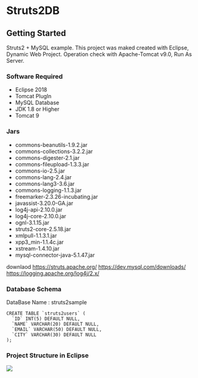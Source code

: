 # Struts2DB
## Getting Started
Struts2 + MySQL example. This project was maked created with Eclipse, Dynamic Web Project.
Operation check with Apache-Tomcat v9.0, Run As Server.

### Software Required
- Eclipse 2018
- Tomcat PlugIn
- MySQL Database
- JDK 1.8 or Higher
- Tomcat 9

### Jars
- commons-beanutils-1.9.2.jar
- commons-collections-3.2.2.jar
- commons-digester-2.1.jar
- commons-fileupload-1.3.3.jar
- commons-io-2.5.jar
- commons-lang-2.4.jar
- commons-lang3-3.6.jar
- commons-logging-1.1.3.jar
- freemarker-2.3.26-incubating.jar
- javassist-3.20.0-GA.jar
- log4j-api-2.10.0.jar
- log4j-core-2.10.0.jar
- ognl-3.1.15.jar
- struts2-core-2.5.18.jar
- xmlpull-1.1.3.1.jar
- xpp3_min-1.1.4c.jar
- xstream-1.4.10.jar
- mysql-connector-java-5.1.47.jar

downlaod https://struts.apache.org/ https://dev.mysql.com/downloads/ https://logging.apache.org/log4j/2.x/

### Database Schema
DataBase Name : struts2sample
```
CREATE TABLE `struts2users` (
  `ID` INT(5) DEFAULT NULL,
  `NAME` VARCHAR(20) DEFAULT NULL,
  `EMAIL` VARCHAR(50) DEFAULT NULL,
  `CITY` VARCHAR(30) DEFAULT NULL
);
```
### Project Structure in Eclipse
<img src="https://user-images.githubusercontent.com/6063541/50571296-d4307f80-0de9-11e9-8ced-d598375254dc.png">
